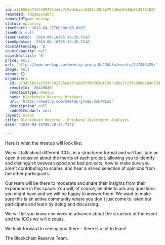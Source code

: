 ```yaml
---
id: a376803e7327d997954e0c7c9edcbacc0349c42b6b794d0eb94d5b8fd3f01037
remoteId: ldzgmpyxgbhc
remoteIdType: meetup
status: upcoming
timeStart: '2018-04-25T08:00:00.000Z'
timeEnd: null
timeCreated: '2018-04-16T05:38:35.754Z'
timeUpdated: '2018-04-16T05:38:35.754Z'
countAttending: '6'
countCapacity: null
countWaitlist: '0'
price: null
url: 'https://www.meetup.com/meetup-group-QuCYWLSo/events/247432425/'
image: null
venue: {}
organizer:
  id: af34c5811a7233c542295e643fa005ff09d62efc3dcc66e77237a989e984e75d
  remoteId: '26439630'
  remoteIdType: meetup
  name: Blockchain Reserve Brisbane
  url: 'https://meetup.com/meetup-group-QuCYWLSo'
  description: null
  codeOfConduct: null
layout: event
title: Blockchain Reserve - Brisbane Investment Analysis
date: '2018-04-16T05:38:35.754Z'

---
```

<p>Here is what the meetup will look like:</p> <p>We will talk about different ICOs, in a structured format and will facilitate an open discussion about the merits of each project, allowing you to identify and distinguish between good and bad projects, how to make sure you aren't contributing to scams, and hear a varied selection of opinions from the other participants.</p> <p>Our team will be there to moderate and share their insights from their experience in this space. You will, of course, be able to ask any questions you might have and we will be happy to answer them. We want to make sure this is an active community where you don't just come to listen but participate and learn by doing and discussing.</p> <p>We will let you know one week in advance about the structure of the event and the ICOs we will discuss.</p> <p>We look forward to seeing you there - there is a lot to learn!</p> <p>The Blockchain Reserve Team.</p>
